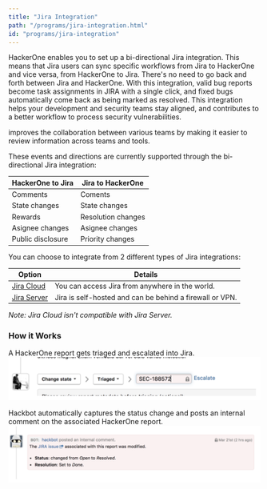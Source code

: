 ```yaml
---
title: "Jira Integration"
path: "/programs/jira-integration.html"
id: "programs/jira-integration"
---
```


HackerOne enables you to set up a bi-directional Jira integration. This means that Jira users can sync specific workflows from Jira to HackerOne and vice versa, from HackerOne to Jira. There's no need to go back and forth between Jira and HackerOne. With this integration, valid bug reports become task assignments in JIRA with a single click, and fixed bugs automatically come back as being marked as resolved. This integration helps your development and security teams stay aligned, and contributes to a better workflow to process security vulnerabilities.

improves the collaboration between various teams by making it easier to review information across teams and tools. 

These events and directions are currently supported through the bi-directional Jira integration: 

HackerOne to Jira | Jira to HackerOne
----------------- | -------------------
Comments | Coments
State changes | State changes
Rewards | Resolution changes
Asignee changes | Asignee changes
Public disclosure | Priority changes

You can choose to integrate from 2 different types of Jira integrations:

Option | Details
------ | -------
[Jira Cloud](jira-cloud-integration.html) | You can access Jira from anywhere in the world. 
[Jira Server](jira-server-integration.html)| Jira is self-hosted and can be behind a firewall or VPN. 

<i>Note: Jira Cloud isn't compatible with Jira Server.</i>

### How it Works
A HackerOne report gets triaged and escalated into Jira. 
![jira-integration-1](./images/jira-integration.png)

Hackbot automatically captures the status change and posts an internal comment on the associated HackerOne report. 
![jira-integration-2](./images/jira-cloud-4.png)
